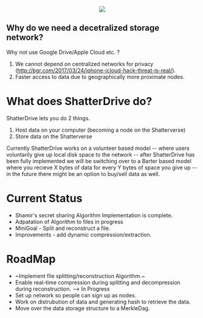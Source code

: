 <p align="center">
  <img src = "https://i.imgur.com/MLXNeHQ.png" />
</p>

## Why do we need a decetralized storage network?

Why not use Google Drive/Apple Cloud etc. ?

1. We cannot depend on centralized networks for privacy (http://bgr.com/2017/03/24/iphone-icloud-hack-threat-is-real/).
2. Faster access to data due to geographically more proximate nodes.

# What does ShatterDrive do?

ShatterDrive lets you do 2 things.

1) Host data on your computer (becoming a node on the Shatterverse)
2) Store data on the Shatterverse

Currently ShatterDrive works on a volunteer based model -- where users voluntarily give up local disk space to the network -- after ShatterDrive has been fully implemented we will be switching over to a Barter based model where you recieve X bytes of data for every Y bytes of space you give up -- in the future there might be an option to buy/sell data as well.

# Current Status

- Shamir's secret sharing Algorithm Implementation is complete.
- Adpatation of Algorithm to files in progress
- MiniGoal - Split and reconstruct a file.
- Improvements - add dynamic compression/extraction.

# RoadMap

- ~Implement file splitting/reconstruction Algorithm.~
- Enable real-time compression during splitting and decompression during reconstruction. --> In Progress
- Set up network so people can sign up as nodes.
- Work on distrubution of data and generating hash to retrieve the data.
- Move over the data storage structure to a MerkleDag.

